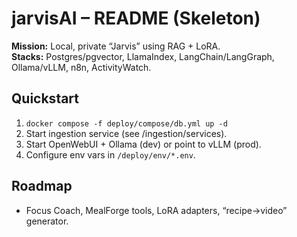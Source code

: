 # jarvisAI – README (Skeleton)
**Mission:** Local, private “Jarvis” using RAG + LoRA.  
**Stacks:** Postgres/pgvector, LlamaIndex, LangChain/LangGraph, Ollama/vLLM, n8n, ActivityWatch.

## Quickstart
1. `docker compose -f deploy/compose/db.yml up -d`  
2. Start ingestion service (see /ingestion/services).  
3. Start OpenWebUI + Ollama (dev) or point to vLLM (prod).  
4. Configure env vars in `/deploy/env/*.env`.

## Roadmap
- Focus Coach, MealForge tools, LoRA adapters, “recipe→video” generator.

